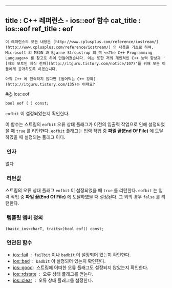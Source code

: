 ----------------
title : C++ 레퍼런스 - ios::eof 함수
cat_title :  ios::eof
ref_title : eof
--------------



```warning
이 레퍼런스의 모든 내용은 [http://www.cplusplus.com/reference/iostream/](http://www.cplusplus.com/reference/iostream/) 의 내용을 기초로 하여, Microsoft 의 MSDN 과 Bjarne Stroustrup 의 책 <<The C++ Programming Language>> 를 참고로 하여 만들어졌습니다. 이는 또한 저의 개인적인 C++ 능력 향상과 ' [저의 모토인 지식 전파](http://itguru.tistory.com/notice/107)'를 위해 모든 이들에게 공개하도록 하겠습니다.
```

```info
아직 C++ 에 친숙하지 않다면 [씹어먹는 C++ 강좌](http://itguru.tistory.com/135)는 어때요?
```

#@ ios::eof

```info
bool eof ( ) const;
```


`eofbit` 이 설정되었는지 확인한다.

이 함수는 스트림의 `eofbit` 오류 상태 플래그가 이전의 입출력 작업으로 인해 설정되었을 때 `true` 를 리턴한다. `eofbit` 플래그는 입력 작업 중 **파일 끝(End Of File)** 에 도달하였을 때 설정되는 플래그 이다.



###  인자




없다



###  리턴값




스트림의 오류 상태 플래그 `eofbit` 이 설정되었을 때 `true` 를 리턴한다. `eofbit` 는 입력 작업 중 **파일 끝(End Of File)** 에 도달하였을 때 설정된다. 그 외의 경우 `false` 를 리턴한다.



###  템플릿 멤버 정의




```cpp-formatted
(basic_ios<charT, traits>)bool eof() const;
```




###  연관된 함수

*  [ios::fail](http://itguru.tistory.com/165)  :  `failbit` 이나 `badbit` 이 설정되어 있는지 확인한다.
*  [ios::bad](http://itguru.tistory.com/166)  :  `badbit` 이 설정되어 있는지 확인한다.
*  [ios::good](http://itguru.tistory.com/164):  스트림에 어떠한 오류 플래그도 설정되지 않았는지 확인한다.
*  [ios::rdstate](http://itguru.tistory.com/171)  :  오류 상태 플래그를 얻는다.
*  [ios::clear](http://itguru.tistory.com/180)  :  오류 상태 플래그를 설정한다.
